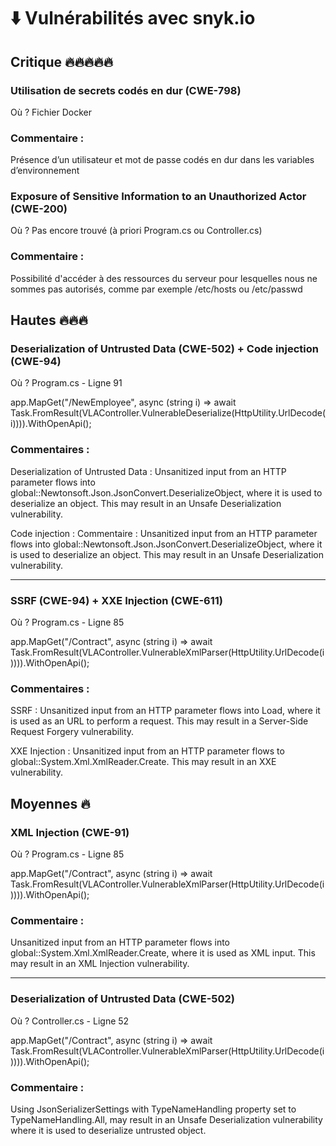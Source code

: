 
# ⬇️ Vulnérabilités avec snyk.io

## Critique 🔥🔥🔥🔥🔥

### Utilisation de secrets codés en dur (CWE-798)
Où ? Fichier Docker

### Commentaire :

Présence d’un utilisateur et mot de passe codés en dur dans les variables d’environnement


### Exposure of Sensitive Information to an Unauthorized Actor (CWE-200)
Où ? Pas encore trouvé (à priori Program.cs ou Controller.cs)

### Commentaire :

Possibilité d'accéder à des ressources du serveur pour lesquelles nous ne sommes pas autorisés, comme par exemple /etc/hosts ou /etc/passwd
## Hautes 🔥🔥🔥

### Deserialization of Untrusted Data (CWE-502) + Code injection (CWE-94)

Où ? Program.cs - Ligne 91

app.MapGet("/NewEmployee", async (string i) => await Task.FromResult(VLAController.VulnerableDeserialize(HttpUtility.UrlDecode(i)))).WithOpenApi();

### Commentaires :
Deserialization of Untrusted Data : Unsanitized input from an HTTP parameter flows into global::Newtonsoft.Json.JsonConvert.DeserializeObject, where it is used to deserialize an object. This may result in an Unsafe Deserialization vulnerability.

Code injection : Commentaire : Unsanitized input from an HTTP parameter flows into global::Newtonsoft.Json.JsonConvert.DeserializeObject, where it is used to deserialize an object. This may result in an Unsafe Deserialization vulnerability.


-----


### SSRF (CWE-94) + XXE Injection (CWE-611)

Où ? Program.cs - Ligne 85

app.MapGet("/Contract", async (string i) => await Task.FromResult(VLAController.VulnerableXmlParser(HttpUtility.UrlDecode(i)))).WithOpenApi();


### Commentaires :

SSRF : Unsanitized input from an HTTP parameter flows into Load, where it is used as an URL to perform a request. This may result in a Server-Side Request Forgery vulnerability.

XXE Injection : Unsanitized input from an HTTP parameter flows to global::System.Xml.XmlReader.Create. This may result in an XXE vulnerability.


## Moyennes 🔥

### XML Injection (CWE-91)

Où ? Program.cs - Ligne 85

app.MapGet("/Contract", async (string i) => await Task.FromResult(VLAController.VulnerableXmlParser(HttpUtility.UrlDecode(i)))).WithOpenApi();


### Commentaire :

Unsanitized input from an HTTP parameter flows into global::System.Xml.XmlReader.Create, where it is used as XML input. This may result in an XML Injection vulnerability.


-----


### Deserialization of Untrusted Data (CWE-502)

Où ? Controller.cs - Ligne 52

app.MapGet("/Contract", async (string i) => await Task.FromResult(VLAController.VulnerableXmlParser(HttpUtility.UrlDecode(i)))).WithOpenApi();


### Commentaire :

Using JsonSerializerSettings with TypeNameHandling property set to TypeNameHandling.All, may result in an Unsafe Deserialization vulnerability where it is used to deserialize untrusted object.